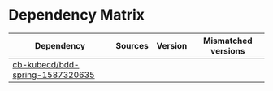 # Dependency Matrix

Dependency | Sources | Version | Mismatched versions
---------- | ------- | ------- | -------------------
[cb-kubecd/bdd-spring-1587320635](https://github.com/cb-kubecd/bdd-spring-1587320635.git) |  | []() | 
